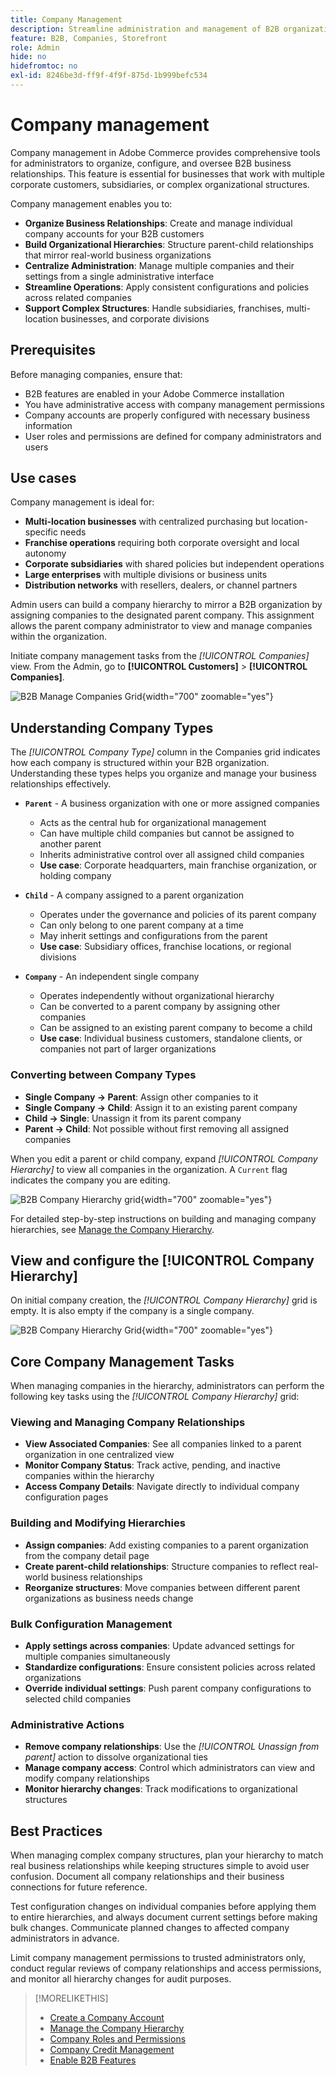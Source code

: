 ```yaml
---
title: Company Management
description: Streamline administration and management of B2B organizations with complex operational models.
feature: B2B, Companies, Storefront
role: Admin
hide: no
hidefromtoc: no
exl-id: 8246be3d-ff9f-4f9f-875d-1b999befc534
---
```

# Company management

Company management in Adobe Commerce provides comprehensive tools for administrators to organize, configure, and oversee B2B business relationships. This feature is essential for businesses that work with multiple corporate customers, subsidiaries, or complex organizational structures.

Company management enables you to:

* **Organize Business Relationships**: Create and manage individual company accounts for your B2B customers
* **Build Organizational Hierarchies**: Structure parent-child relationships that mirror real-world business organizations
* **Centralize Administration**: Manage multiple companies and their settings from a single administrative interface
* **Streamline Operations**: Apply consistent configurations and policies across related companies
* **Support Complex Structures**: Handle subsidiaries, franchises, multi-location businesses, and corporate divisions

## Prerequisites

Before managing companies, ensure that:

* B2B features are enabled in your Adobe Commerce installation
* You have administrative access with company management permissions
* Company accounts are properly configured with necessary business information
* User roles and permissions are defined for company administrators and users

## Use cases

Company management is ideal for:

* **Multi-location businesses** with centralized purchasing but location-specific needs
* **Franchise operations** requiring both corporate oversight and local autonomy
* **Corporate subsidiaries** with shared policies but independent operations
* **Large enterprises** with multiple divisions or business units
* **Distribution networks** with resellers, dealers, or channel partners

Admin users can build a company hierarchy to mirror a B2B organization by assigning companies to the designated parent company. This assignment allows the parent company administrator to view and manage companies within the organization.

Initiate company management tasks from the *[!UICONTROL Companies]* view. From the Admin, go to  **[!UICONTROL Customers]** > **[!UICONTROL Companies]**.

  ![B2B Manage Companies Grid](./assets/companies-grid-view.png){width="700" zoomable="yes"}

## Understanding Company Types

The *[!UICONTROL Company Type]* column in the Companies grid indicates how each company is structured within your B2B organization. Understanding these types helps you organize and manage your business relationships effectively.

* **`Parent`** - A business organization with one or more assigned companies
  * Acts as the central hub for organizational management
  * Can have multiple child companies but cannot be assigned to another parent
  * Inherits administrative control over all assigned child companies
  * **Use case**: Corporate headquarters, main franchise organization, or holding company

* **`Child`** - A company assigned to a parent organization
  * Operates under the governance and policies of its parent company
  * Can only belong to one parent company at a time
  * May inherit settings and configurations from the parent
  * **Use case**: Subsidiary offices, franchise locations, or regional divisions

* **`Company`** - An independent single company
  * Operates independently without organizational hierarchy
  * Can be converted to a parent company by assigning other companies
  * Can be assigned to an existing parent company to become a child
  * **Use case**: Individual business customers, standalone clients, or companies not part of larger organizations

### Converting between Company Types

* **Single Company → Parent**: Assign other companies to it
* **Single Company → Child**: Assign it to an existing parent company
* **Child → Single**: Unassign it from its parent company
* **Parent → Child**: Not possible without first removing all assigned companies

When you edit a parent or child company, expand *[!UICONTROL Company Hierarchy]* to view all companies in the organization. A `Current` flag indicates the company you are editing.

   ![B2B Company Hierarchy grid](./assets/company-detail-hierarchy-current-flag.png){width="700" zoomable="yes"}

For detailed step-by-step instructions on building and managing company hierarchies, see [Manage the Company Hierarchy](manage-company-hierarchy.md).

## View and configure the [!UICONTROL Company Hierarchy]

On initial company creation, the *[!UICONTROL Company Hierarchy]* grid is empty. It is also empty if the company is a single company.

![B2B Company Hierarchy Grid](./assets/company-hierarchy-grid.png){width="700" zoomable="yes"}

## Core Company Management Tasks

When managing companies in the hierarchy, administrators can perform the following key tasks using the *[!UICONTROL Company Hierarchy]* grid:

### Viewing and Managing Company Relationships

* **View Associated Companies**: See all companies linked to a parent organization in one centralized view
* **Monitor Company Status**: Track active, pending, and inactive companies within the hierarchy
* **Access Company Details**: Navigate directly to individual company configuration pages

### Building and Modifying Hierarchies

* **Assign companies**: Add existing companies to a parent organization from the company detail page
* **Create parent-child relationships**: Structure companies to reflect real-world business relationships
* **Reorganize structures**: Move companies between different parent organizations as business needs change

### Bulk Configuration Management

* **Apply settings across companies**: Update advanced settings for multiple companies simultaneously
* **Standardize configurations**: Ensure consistent policies across related organizations
* **Override individual settings**: Push parent company configurations to selected child companies

### Administrative Actions

* **Remove company relationships**: Use the *[!UICONTROL Unassign from parent]* action to dissolve organizational ties
* **Manage company access**: Control which administrators can view and modify company relationships
* **Monitor hierarchy changes**: Track modifications to organizational structures

## Best Practices

When managing complex company structures, plan your hierarchy to match real business relationships while keeping structures simple to avoid user confusion. Document all company relationships and their business connections for future reference.

Test configuration changes on individual companies before applying them to entire hierarchies, and always document current settings before making bulk changes. Communicate planned changes to affected company administrators in advance.

Limit company management permissions to trusted administrators only, conduct regular reviews of company relationships and access permissions, and monitor all hierarchy changes for audit purposes.

>[!MORELIKETHIS]
>
>* [Create a Company Account](account-company-create.md)
>* [Manage the Company Hierarchy](manage-company-hierarchy.md)
>* [Company Roles and Permissions](account-company-roles-permissions.md)
>* [Company Credit Management](credit-company.md)
>* [Enable B2B Features](enable-basic-features.md)
